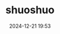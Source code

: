 ---
title: shuoshuo
date: 2024-12-21 19:53
limit:
  type: date
  value: 2024-06-20
top_img: 'https://www.halo.run/upload/2022/03/logo.svg'
---